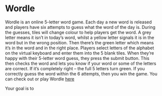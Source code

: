 # Wordle
 Wordle is an online 5-letter word game. Each day a new word is released and players have six attempts to guess what the word of the day is. During the guesses, tiles will change colour to help players get the word. A grey letter means it isn’t in today’s word, whilst a yellow letter signals it is in the word but in the wrong position. Then there’s the green letter which means it’s in the word and in the right place. Players select letters of the alphabet on the virtual keyboard and enter them into the 5 blank tiles. When they’re happy with their 5-letter word guess, they press the submit button. This then checks the word and lets you know if your word or some of the letters are correct. If it’s completely right – the full 5 letters turn green. If you correctly guess the word within the 6 attempts, then you win the game.
 You can check out or play Wordle [here](https://www.nytimes.com/games/wordle/index.html)

 Your goal is to 
